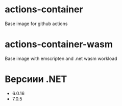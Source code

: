 # actions-container
Base image for github actions

# actions-container-wasm
Base image with emscripten and .net wasm workload

# Версиии .NET

- 6.0.16
- 7.0.5
